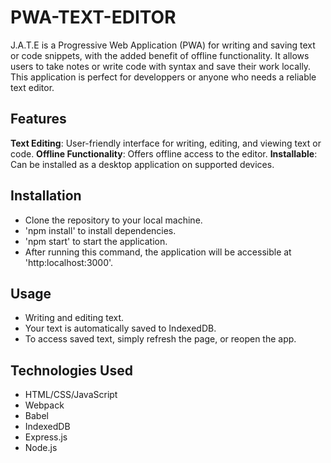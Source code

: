 # PWA-TEXT-EDITOR

J.A.T.E is a Progressive Web Application (PWA) for writing and saving text or code snippets, with the added benefit of offline functionality.  It allows users to take notes or write code with syntax and save their work locally.  This application is perfect for developpers or anyone who needs a reliable text editor.

## Features
**Text Editing**:  User-friendly interface for writing, editing, and viewing text or code.
**Offline Functionality**: Offers offline access to the editor.
**Installable**: Can be installed as a desktop application on supported devices.

## Installation

* Clone the repository to your local machine.
* 'npm install' to install dependencies.
* 'npm start' to start the application.
* After running this command, the application will be accessible at 'http:localhost:3000'.

## Usage

* Writing and editing text.
* Your text is automatically saved to IndexedDB.
* To access saved text, simply refresh the page, or reopen the app.

## Technologies Used

* HTML/CSS/JavaScript
* Webpack
* Babel
* IndexedDB
* Express.js
* Node.js
